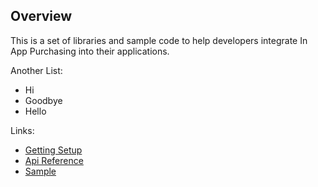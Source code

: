 ---
---
## Overview

This is a set of libraries and sample code to help developers integrate In App Purchasing into their applications.

Another List:
-  Hi
-  Goodbye
-  Hello


Links:
* [Getting Setup](setup.html)
* [Api Reference](reference.html)
* [Sample](sample.html)




